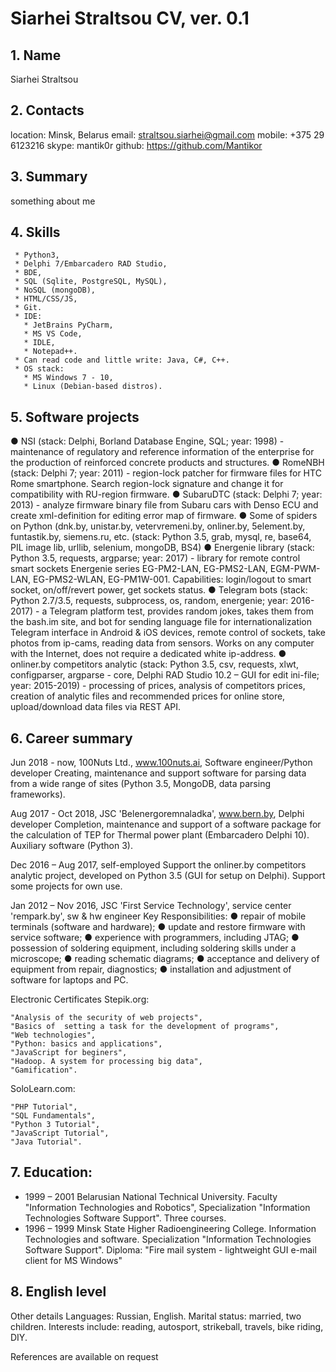 # Siarhei Straltsou CV, ver. 0.1

## 1. Name   
   Siarhei Straltsou

## 2. Contacts   
   location:​ Minsk, Belarus
   email:​ ​straltsou.siarhei@gmail.com
   mobile: ​+375 29 6123216
   skype:​ mantik0r
   github:​ https://github.com/Mantikor

## 3. Summary   
something about me

## 4. Skills   
     * Python3,   
     * Delphi 7/Embarcadero RAD Studio,   
     * BDE,   
     * SQL (Sqlite, PostgreSQL, MySQL),   
     * NoSQL (mongoDB),   
     * HTML/CSS/JS,   
     * Git.   
     * IDE:   
       * JetBrains PyCharm,   
       * MS VS Code,   
       * IDLE,   
       * Notepad++.   
     * Can read code and little write: Java, C#, C++.   
     * OS stack:   
       * MS Windows 7 - 10,   
       * Linux (Debian-based distros).   

## 5. Software projects   

● NSI (stack: Delphi, Borland Database Engine, SQL; year: 1998) - maintenance of regulatory and reference information of the enterprise for the production of reinforced concrete products and structures.
● RomeNBH (stack: Delphi 7; year: 2011) - region-lock patcher for firmware files for HTC Rome smartphone. Search region-lock signature and change it for compatibility with RU-region firmware.
● SubaruDTC (stack: Delphi 7; year: 2013) - analyze firmware binary file from Subaru cars with Denso ECU and create xml-definition for editing error map of firmware.
● Some of spiders on Python (dnk.by, unistar.by, vetervremeni.by, onliner.by, 5element.by, funtastik.by, siemens.ru, etc. (stack: Python 3.5, grab, mysql, re, base64, PIL image lib, urllib, selenium, mongoDB, BS4)
● Energenie library (stack: Python 3.5, requests, argparse; year: 2017) - library for remote control smart sockets Energenie series EG-PM2-LAN, EG-PMS2-LAN, EGM-PWM-LAN, EG-PMS2-WLAN, EG-PM1W-001. Capabilities: login/logout to smart socket, on/off/revert power, get sockets status.
● Telegram bots (stack: Python 2.7/3.5, requests, subprocess, os, random, energenie; year: 2016-2017) - a  Telegram platform test, provides random jokes, takes them from the bash.im site, and bot for sending language file for internationalization Telegram interface in Android & iOS devices, remote control of sockets, take photos from ip-cams, reading data from sensors. Works on any computer with the Internet, does not require a dedicated white ip-address.
● onliner.by competitors analytic (stack: Python 3.5, csv, requests, xlwt, configparser, argparse - core, Delphi RAD Studio 10.2 – GUI for edit ini-file; year: 2015-2019) - processing of prices, analysis of competitors prices, creation of analytic files and recommended prices for online store, upload/download data files via REST API.

## 6. Career summary   

Jun 2018 - now, 100Nuts Ltd., www.100nuts.ai, Software engineer/Python developer
Creating, maintenance and support software for parsing data from a wide range of sites (Python 3.5, MongoDB, data parsing frameworks).

Aug 2017 - Oct 2018, JSC 'Belenergoremnaladka', www.bern.by, Delphi developer
Completion, maintenance and support of a software package for the calculation of TEP for Thermal power plant (Embarcadero Delphi 10). Auxiliary software (Python 3).

Dec 2016 – Aug 2017, self-employed
Support the onliner.by competitors analytic project, developed on Python 3.5 (GUI for setup on Delphi). Support some projects for own use.

Jan 2012 – Nov 2016, JSC 'First Service Technology', service center 'rempark.by', sw & hw engineer
Key Responsibilities:
● repair of mobile terminals (software and hardware);
● update and restore firmware with service software;
● experience with programmers, including JTAG;
● possession of soldering equipment, including soldering skills under a microscope;
● reading schematic diagrams;
● acceptance and delivery of equipment from repair, diagnostics;
● installation and adjustment of software for laptops and PC.

 Electronic Certificates
Stepik.org:

    "Analysis of the security of web projects",
    "Basics of  setting a task for the development of programs",
    "Web technologies",
    "Python: basics and applications",
    "JavaScript for beginers",
    "Hadoop. A system for processing big data",
    "Gamification".

SoloLearn.com:

    "PHP Tutorial",
    "SQL Fundamentals",
    "Python 3 Tutorial",
    "JavaScript Tutorial",
    "Java Tutorial".

## 7. Education:   
   * 1999 – 2001 Belarusian National Technical University.
   Faculty "Information Technologies and Robotics",
   Specialization "Information Technologies Software Support".
   Three courses.   
   * 1996 – 1999 Minsk State Higher Radioengineering College.
   Information Technologies and software.
   Specialization  "Information Technologies Software Support".
   Diploma: "Fire mail system - lightweight GUI e-mail client for MS Windows"

## 8. English level   
   Other details
Languages: Russian, English.
Marital status: married, two children.
Interests include: reading, autosport, strikeball, travels, bike riding, DIY.

References are available on request

